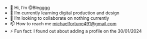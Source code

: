 - 👋 Hi, I’m @Blegggg
- 🌱 I’m currently learning digital production and design
- 💞️ I’m looking to collaborate on nothing currently
- 📫 How to reach me michaelfortune491@gmail.com
- ⚡ Fun fact: I found out about adding a profile on the 30/01/2024

<!---
Blegggg/Blegggg is a ✨ special ✨ repository because its `README.md` (this file) appears on your GitHub profile.
You can click the Preview link to take a look at your changes.
--->
